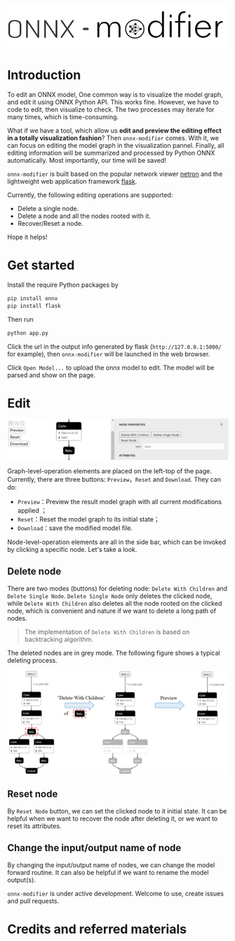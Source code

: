 <img src="./docs/onnx_modifier_logo_1.png" style="zoom: 67%;" />

# Introduction

To edit an ONNX model, One common way is to visualize the model graph, and edit it using ONNX Python API. This works fine. However, we have to code to edit, then visualize to check. The two processes may iterate for many times, which is time-consuming.

What if we have a tool, which allow us **edit and preview the editing effect in a totally visualization fashion**? Then `onnx-modifier` comes. With it, we can focus on editing the model graph in the visualization pannel. Finally, all editing information will be summarized and  processed by Python ONNX automatically. Most importantly, our time will be saved!

`onnx-modifier` is built based on the popular network viewer [netron](https://github.com/lutzroeder/netron) and the lightweight web application framework [flask](https://github.com/pallets/flask). 

Currently, the following editing operations are supported:

- Delete a single node.
- Delete a node and all the nodes rooted with it.
- Recover/Reset a node.

Hope it helps!

# Get started

Install the require Python packages by

```bash
pip install onnx
pip install flask
```

Then run

```bash
python app.py
```

Click the url in the output info generated by flask (`http://127.0.0.1:5000/` for example), then `onnx-modifier` will be launched in the web browser. 

Click `Open Model...` to upload the onnx model to edit. The model will be parsed and show on the page.

# Edit

<img src="./docs/buttons.png" style="zoom: 60%;" />

Graph-level-operation elements are placed on the left-top of the page. Currently, there are three buttons: `Preview`，`Reset` and `Download`. They can do:

- `Preview`：Preview the result model graph with all current modifications applied ；
- `Reset`：Reset the model graph to its initial state；
- `Download`：save the modified model file.

Node-level-operation elements are all in the side bar, which can be invoked by clicking a specific node. Let's take a look.

## Delete node

There are two modes (buttons) for deleting node: `Delete With Children` and `Delete Single Node`. `Delete Single Node` only deletes the clicked node, while `Delete With Children` also deletes all the node rooted on the clicked node, which is convenient and nature if we want to delete a long path of nodes. 

> The implementation of `Delete With Children` is based on backtracking algorithm.

The deleted nodes are in grey mode. The following figure shows a typical deleting process.

<img src="./docs/onnx_modifier_delete.png" style="zoom: 60%;" />

## Reset node

 By `Reset Node` button, we can set the clicked node to it initial state. It can be helpful when we want to recover the node after deleting it, or we want to reset its attributes. 

## Change the input/output name of node

By changing the input/output name of nodes, we can change the model forward routine. It can also be helpful if we want to rename the model output(s).

`onnx-modifier` is under active development. Welcome to use, create issues and pull requests.



# Credits and referred materials

